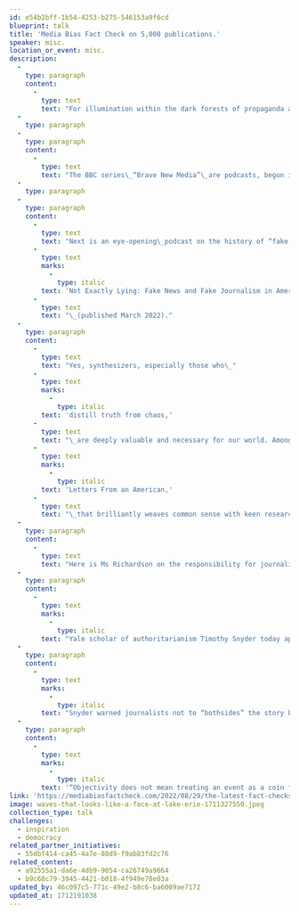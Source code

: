 ```yaml
---
id: e54b2bff-1b54-4253-b275-546153a9f6cd
blueprint: talk
title: 'Media Bias Fact Check on 5,000 publications.'
speaker: misc.
location_or_event: misc.
description:
  -
    type: paragraph
    content:
      -
        type: text
        text: "For illumination within the dark forests of propaganda and bias,\_Media Bias Fact Check\_(MBFC) covers over 5,000 publications around the world.\_"
  -
    type: paragraph
  -
    type: paragraph
    content:
      -
        type: text
        text: "The BBC series\_“Brave New Media”\_are podcasts, begun in September 2022, from courageous journalists who live on the edge of the tough struggle to offer truth to this unsettled world.\_"
  -
    type: paragraph
  -
    type: paragraph
    content:
      -
        type: text
        text: "Next is an eye-opening\_podcast on the history of “fake news”\_from Andie Tucher, a professor at the School of Journalism at Columbia University in New York. She takes us through 400 years of fake news in America, beginning with a story published in 1690. Today, of course, given the the speed, anonymity, and reach of the Internet it’s much easier to get away with faking it. Her book is\_"
      -
        type: text
        marks:
          -
            type: italic
        text: 'Not Exactly Lying: Fake News and Fake Journalism in American History'
      -
        type: text
        text: "\_(published March 2022)."
  -
    type: paragraph
    content:
      -
        type: text
        text: "Yes, synthesizers, especially those who\_"
      -
        type: text
        marks:
          -
            type: italic
        text: 'distill truth from chaos,'
      -
        type: text
        text: "\_are deeply valuable and necessary for our world. Among the best is\_Heather Cox Richardson, an independent American historian who works from her home on the coast of Maine, gifting the world with a daily column,\_"
      -
        type: text
        marks:
          -
            type: italic
        text: 'Letters From an American,'
      -
        type: text
        text: "\_that brilliantly weaves common sense with keen research.\_"
  -
    type: paragraph
    content:
      -
        type: text
        text: "Here is Ms Richardson on the responsibility for journalists (and all of us) to seek truth over “objectivity,” in her comments (6/8/23) about avoiding the misdirection of “bothsides” to an issue:\_"
  -
    type: paragraph
    content:
      -
        type: text
        marks:
          -
            type: italic
        text: "Yale scholar of authoritarianism Timothy Snyder today applied this idea to coverage of the destruction of the Nova Kakhovka Dam in Ukraine, which has rained down humanitarian, ecological, and economic disaster on Ukrainians as they appear to be launching a counteroffensive to the Russian invasion of their country.\_"
  -
    type: paragraph
    content:
      -
        type: text
        marks:
          -
            type: italic
        text: "Snyder warned journalists not to “bothsides” the story by offering equal time to both sides. “What Russian spokespersons have said has almost always been untrue, whereas what Ukrainian spokespersons have said has largely been reliable. The juxtaposition suggests a false equality,” he wrote. “The story doesn’t start at the moment the dam explodes. For the last fifteen months Russia has been killing Ukrainian civilians and destroying Ukrainian civilian infrastructure, whereas Ukraine has been trying to protect its people and the structures that keep them alive.”\_"
  -
    type: paragraph
    content:
      -
        type: text
        marks:
          -
            type: italic
        text: '“Objectivity does not mean treating an event as a coin flip between two public statements,” he said. “It demands thinking about the objects and the settings that readers require for understanding amidst uncertainty.”'
link: 'https://mediabiasfactcheck.com/2022/08/29/the-latest-fact-checks-curated-by-media-bias-fact-check-08-29-2022/'
image: waves-that-looks-like-a-face-at-lake-erie-1711327550.jpeg
collection_type: talk
challenges:
  - inspiration
  - democracy
related_partner_initiatives:
  - 55dbf414-ca45-4a7e-88d9-f9ab83fd2c76
related_content:
  - a92555a1-da6e-4db9-9054-ca26749a9664
  - b9c68c79-3945-4421-b018-4f949e78e03a
updated_by: 46c097c5-771c-49e2-b8c6-ba6009ae7172
updated_at: 1712191038
---
```

